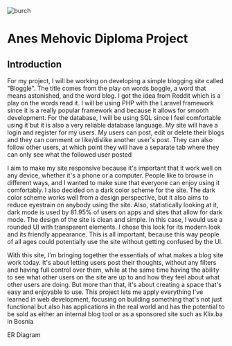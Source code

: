 ![burch](https://github.com/Mehovic99/diploma-project-2024/assets/76923830/b77a4441-348e-4264-a320-e6775d5bea15)
# Anes Mehovic Diploma Project

## Introduction

For my project, I will be working on developing a simple blogging site called "Bloggle". The title comes from the play on words boggle, a word that means astonished, and the word blog. I got the idea from Reddit which is a play on the words read it. I will be using PHP with the Laravel framework since it is a really popular framework and because it allows for smooth development. For the database, I will be using SQL since I feel comfortable using it but it is also a very reliable database language. My site will have a login and register for my users. My users can post, edit or delete their blogs and they can comment or like/dislike another user's post. They can also follow other users, at which point they will have a separate tab where they can only see what the followed user posted

I aim to make my site responsive because it's important that it work well on any device, whether it's a phone or a computer. People like to browse in different ways, and I wanted to make sure that everyone can enjoy using it comfortably. I also decided on a dark color scheme for the site. The dark color scheme works well from a design perspective, but it also aims to reduce eyestrain on anybody using the site. Also, statistically looking at it, dark mode is used by 81.95% of users on apps and sites that allow for dark mode. The design of the site is clean and simple. In this case, I would use a rounded UI with transparent elements. I chose this look for its modern look and its friendly appearance. This is all important, because this way people of all ages could potentially use the site without getting confused by the UI.

With this site, I'm bringing together the essentials of what makes a blog site work today. It's about letting users post their thoughts, without any filters and having full control over them, while at the same time having the ability to see what other users on the site are up to and how they feel about what other users are doing. But more than that, it's about creating a space that's easy and enjoyable to use. This project lets me apply everything I've learned in web development, focusing on building something that's not just functional but also has applications in the real world and has the potential to be sold as either an internal blog tool or as a sponsored site such as Klix.ba in Bosnia

ER Diagram

